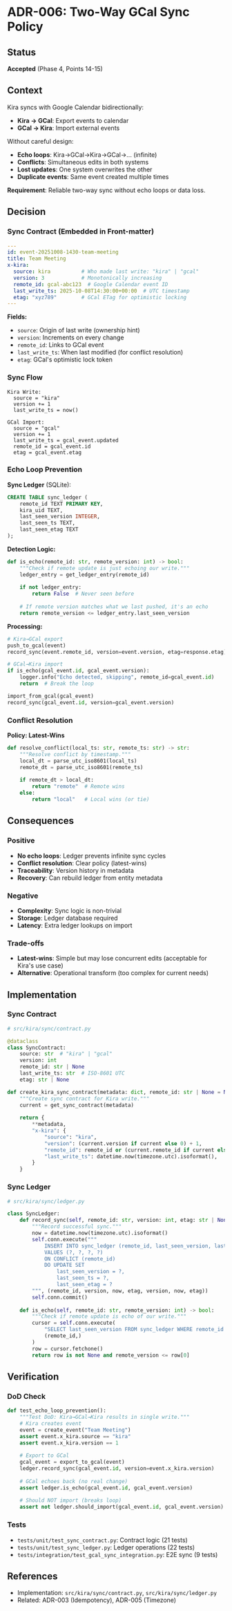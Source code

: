 # ADR-006: Two-Way GCal Sync Policy

## Status

**Accepted** (Phase 4, Points 14-15)

## Context

Kira syncs with Google Calendar bidirectionally:

- **Kira → GCal**: Export events to calendar
- **GCal → Kira**: Import external events

Without careful design:
- **Echo loops**: Kira→GCal→Kira→GCal→... (infinite)
- **Conflicts**: Simultaneous edits in both systems
- **Lost updates**: One system overwrites the other
- **Duplicate events**: Same event created multiple times

**Requirement**: Reliable two-way sync without echo loops or data loss.

## Decision

### Sync Contract (Embedded in Front-matter)

```yaml
---
id: event-20251008-1430-team-meeting
title: Team Meeting
x-kira:
  source: kira          # Who made last write: "kira" | "gcal"
  version: 3            # Monotonically increasing
  remote_id: gcal-abc123  # Google Calendar event ID
  last_write_ts: 2025-10-08T14:30:00+00:00  # UTC timestamp
  etag: "xyz789"        # GCal ETag for optimistic locking
---
```

**Fields:**
- `source`: Origin of last write (ownership hint)
- `version`: Increments on every change
- `remote_id`: Links to GCal event
- `last_write_ts`: When last modified (for conflict resolution)
- `etag`: GCal's optimistic lock token

### Sync Flow

```
Kira Write:
  source = "kira"
  version += 1
  last_write_ts = now()
  
GCal Import:
  source = "gcal"
  version += 1  
  last_write_ts = gcal_event.updated
  remote_id = gcal_event.id
  etag = gcal_event.etag
```

### Echo Loop Prevention

**Sync Ledger** (SQLite):

```sql
CREATE TABLE sync_ledger (
    remote_id TEXT PRIMARY KEY,
    kira_uid TEXT,
    last_seen_version INTEGER,
    last_seen_ts TEXT,
    last_seen_etag TEXT
);
```

**Detection Logic:**

```python
def is_echo(remote_id: str, remote_version: int) -> bool:
    """Check if remote update is just echoing our write."""
    ledger_entry = get_ledger_entry(remote_id)
    
    if not ledger_entry:
        return False  # Never seen before
    
    # If remote version matches what we last pushed, it's an echo
    return remote_version <= ledger_entry.last_seen_version
```

**Processing:**

```python
# Kira→GCal export
push_to_gcal(event)
record_sync(event.remote_id, version=event.version, etag=response.etag)

# GCal→Kira import
if is_echo(gcal_event.id, gcal_event.version):
    logger.info("Echo detected, skipping", remote_id=gcal_event.id)
    return  # Break the loop

import_from_gcal(gcal_event)
record_sync(gcal_event.id, version=gcal_event.version)
```

### Conflict Resolution

**Policy: Latest-Wins**

```python
def resolve_conflict(local_ts: str, remote_ts: str) -> str:
    """Resolve conflict by timestamp."""
    local_dt = parse_utc_iso8601(local_ts)
    remote_dt = parse_utc_iso8601(remote_ts)
    
    if remote_dt > local_dt:
        return "remote"  # Remote wins
    else:
        return "local"   # Local wins (or tie)
```

## Consequences

### Positive

- **No echo loops**: Ledger prevents infinite sync cycles
- **Conflict resolution**: Clear policy (latest-wins)
- **Traceability**: Version history in metadata
- **Recovery**: Can rebuild ledger from entity metadata

### Negative

- **Complexity**: Sync logic is non-trivial
- **Storage**: Ledger database required
- **Latency**: Extra ledger lookups on import

### Trade-offs

- **Latest-wins**: Simple but may lose concurrent edits (acceptable for Kira's use case)
- **Alternative**: Operational transform (too complex for current needs)

## Implementation

### Sync Contract

```python
# src/kira/sync/contract.py

@dataclass
class SyncContract:
    source: str  # "kira" | "gcal"
    version: int
    remote_id: str | None
    last_write_ts: str  # ISO-8601 UTC
    etag: str | None

def create_kira_sync_contract(metadata: dict, remote_id: str | None = None) -> dict:
    """Create sync contract for Kira write."""
    current = get_sync_contract(metadata)
    
    return {
        **metadata,
        "x-kira": {
            "source": "kira",
            "version": (current.version if current else 0) + 1,
            "remote_id": remote_id or (current.remote_id if current else None),
            "last_write_ts": datetime.now(timezone.utc).isoformat(),
        }
    }
```

### Sync Ledger

```python
# src/kira/sync/ledger.py

class SyncLedger:
    def record_sync(self, remote_id: str, version: int, etag: str | None = None):
        """Record successful sync."""
        now = datetime.now(timezone.utc).isoformat()
        self.conn.execute("""
            INSERT INTO sync_ledger (remote_id, last_seen_version, last_seen_ts, last_seen_etag)
            VALUES (?, ?, ?, ?)
            ON CONFLICT (remote_id)
            DO UPDATE SET
                last_seen_version = ?,
                last_seen_ts = ?,
                last_seen_etag = ?
        """, (remote_id, version, now, etag, version, now, etag))
        self.conn.commit()
    
    def is_echo(self, remote_id: str, remote_version: int) -> bool:
        """Check if remote update is echo of our write."""
        cursor = self.conn.execute(
            "SELECT last_seen_version FROM sync_ledger WHERE remote_id = ?",
            (remote_id,)
        )
        row = cursor.fetchone()
        return row is not None and remote_version <= row[0]
```

## Verification

### DoD Check

```python
def test_echo_loop_prevention():
    """Test DoD: Kira→GCal→Kira results in single write."""
    # Kira creates event
    event = create_event("Team Meeting")
    assert event.x_kira.source == "kira"
    assert event.x_kira.version == 1
    
    # Export to GCal
    gcal_event = export_to_gcal(event)
    ledger.record_sync(gcal_event.id, version=event.x_kira.version)
    
    # GCal echoes back (no real change)
    assert ledger.is_echo(gcal_event.id, gcal_event.version)
    
    # Should NOT import (breaks loop)
    assert not ledger.should_import(gcal_event.id, gcal_event.version)
```

### Tests

- `tests/unit/test_sync_contract.py`: Contract logic (21 tests)
- `tests/unit/test_sync_ledger.py`: Ledger operations (22 tests)
- `tests/integration/test_gcal_sync_integration.py`: E2E sync (9 tests)

## References

- Implementation: `src/kira/sync/contract.py`, `src/kira/sync/ledger.py`
- Related: ADR-003 (Idempotency), ADR-005 (Timezone)

